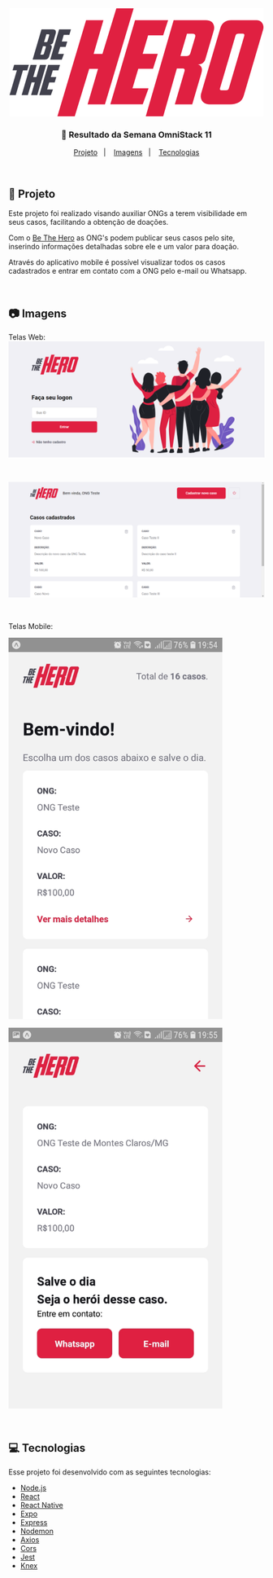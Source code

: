 <div align="center">
  <img src="./frontend/src/assets/logo.svg" alt="Be The Hero"/>
  
  <h3> 🚀 Resultado da Semana OmniStack 11</h3>
</div>

<p align="center">
  <a href="#project">Projeto</a>&nbsp;&nbsp;&nbsp;|&nbsp;&nbsp;&nbsp;
  <a href="#img">Imagens</a>&nbsp;&nbsp;&nbsp;|&nbsp;&nbsp;&nbsp;
  <a href="#techs">Tecnologias</a>
</p>

<br/>

<h2 id="project"> 📌  Projeto </h2>
Este projeto foi realizado visando auxiliar ONGs a terem visibilidade em seus casos, facilitando a obtenção de doações.

Com o [Be The Hero](https://github.com/LorraneAlkimim/Be-The-Hero) as ONG's podem publicar seus casos pelo site, inserindo informações detalhadas sobre ele e um valor para doação.

Através do aplicativo mobile é possível visualizar todos os casos cadastrados e entrar em contato com a ONG pelo e-mail ou Whatsapp.

<br/>

<h2 id="img"> 📷  Imagens </h2>

Telas Web:
<img src="./img/login-web.png" alt="Login Web"/>

&nbsp;

<img src="./img/home-web.png" alt="Home Web"/>

&nbsp;

Telas Mobile:

<img src="./img/home-app.jfif" width="421" alt="Home Mobile"/>

<img src="./img/details-ong.jfif" width="421" alt="Details Mobile"/> &nbsp;

<br/>

<h2 id="techs"> 💻  Tecnologias </h2>
Esse projeto foi desenvolvido com as seguintes tecnologias:

- [Node.js](https://nodejs.org/en/)
- [React](https://reactjs.org)
- [React Native](https://facebook.github.io/react-native/)
- [Expo](https://expo.io/)
- [Express](https://expressjs.com/pt-br/)
- [Nodemon](https://www.npmjs.com/package/nodemon)
- [Axios](https://www.npmjs.com/package/axios)
- [Cors](https://www.npmjs.com/package/cors)
- [Jest](https://www.npmjs.com/package/jest)
- [Knex](http://knexjs.org/)

